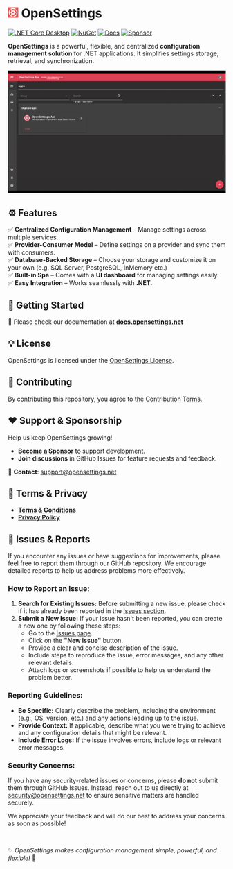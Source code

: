 # <img src="logo/open-settings-logo.png" alt="Header" width="24"/> OpenSettings
[![.NET Core Desktop](https://github.com/OpenSettings/open-settings/actions/workflows/dotnet.yml/badge.svg?branch=master)](https://github.com/OpenSettings/open-settings/actions/workflows/dotnet.yml)
[![NuGet](https://img.shields.io/nuget/v/OpenSettings.svg?color=1ecf18)](https://nuget.org/packages/OpenSettings)
[![Docs](https://img.shields.io/badge/docs-online-blue)](https://docs.opensettings.net)
[![Sponsor](https://img.shields.io/badge/sponsor-GitHub%20Sponsors-brightgreen)](https://github.com/sponsors/ogulcanturan)

**OpenSettings** is a powerful, flexible, and centralized **configuration management solution** for .NET applications. It simplifies settings storage, retrieval, and synchronization.  

![Demo](https://raw.githubusercontent.com/OpenSettings/open-settings-docs/master/docs/v1/assets/demo.gif)


## ⚙️ Features  

✅ **Centralized Configuration Management** – Manage settings across multiple services.  
✅ **Provider-Consumer Model** – Define settings on a provider and sync them with consumers.  
✅ **Database-Backed Storage** – Choose your storage and customize it on your own (e.g. SQL Server, PostgreSQL, InMemory etc.)    
✅ **Built-in Spa** – Comes with a **UI dashboard** for managing settings easily.  
✅ **Easy Integration** – Works seamlessly with **.NET**.  

## 🚀 Getting Started

📖 Please check our documentation at **[docs.opensettings.net](https://docs.opensettings.net)**  

## 💡 License  

OpenSettings is licensed under the [OpenSettings License](https://opensettings.net/license).

## 🤝 Contributing

By contributing this repository, you agree to the [Contribution Terms](https://opensettings.net/contribution-terms).

## ❤️ Support & Sponsorship  

Help us keep OpenSettings growing!  

- **[Become a Sponsor](https://opensettings.net/become-a-sponsor)** to support development.  
- **Join discussions** in GitHub Issues for feature requests and feedback.  

📧 **Contact**: [support@opensettings.net](mailto:support@opensettings.net)  

## 📜 Terms & Privacy  

- **[Terms & Conditions](https://opensettings.net/terms-and-conditions)**  
- **[Privacy Policy](https://opensettings.net/privacy-policy)**  

## 🐞 Issues & Reports

If you encounter any issues or have suggestions for improvements, please feel free to report them through our GitHub repository. We encourage detailed reports to help us address problems more effectively.

###  How to Report an Issue:
1. **Search for Existing Issues:** Before submitting a new issue, please check if it has already been reported in the [Issues section](https://github.com/OpenSettings/open-settings/issues).
2. **Submit a New Issue:** If your issue hasn't been reported, you can create a new one by following these steps:
   - Go to the [Issues page](https://github.com/OpenSettings/open-settings/issues).
   - Click on the **"New issue"** button.
   - Provide a clear and concise description of the issue.
   - Include steps to reproduce the issue, error messages, and any other relevant details.
   - Attach logs or screenshots if possible to help us understand the problem better.

### Reporting Guidelines:
- **Be Specific:** Clearly describe the problem, including the environment (e.g., OS, version, etc.) and any actions leading up to the issue.
- **Provide Context:** If applicable, describe what you were trying to achieve and any configuration details that might be relevant.
- **Include Error Logs:** If the issue involves errors, include logs or relevant error messages.

### Security Concerns:
If you have any security-related issues or concerns, please **do not** submit them through GitHub Issues. Instead, reach out to us directly at [security@opensettings.net](mailto:security@opensettings.net) to ensure sensitive matters are handled securely.

We appreciate your feedback and will do our best to address your concerns as soon as possible!

<br>

✨ *OpenSettings makes configuration management simple, powerful, and flexible!* 🚀
